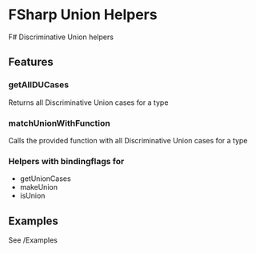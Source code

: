 # FSharp Union Helpers
F#  Discriminative Union helpers

## Features
### getAllDUCases
Returns all Discriminative Union cases for a type

### matchUnionWithFunction
Calls the provided function with all Discriminative Union cases for a type

### Helpers with bindingflags for
- getUnionCases
- makeUnion
- isUnion

## Examples
See /Examples